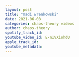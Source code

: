 ```yaml
---
layout: post
title: "madi wrenkowski"
date: 2021-06-08
categories: chaos-theory videos
author: chaos-theory
spotify_track_id: 
youtube_video_id: E-nIVXiohdU
apple_track_id: 
youtube_metadata: 
---
```

